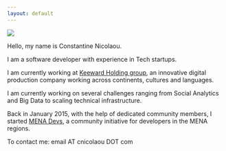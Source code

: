 ```yaml
---
layout: default
---
```


![](https://dl.dropboxusercontent.com/u/2630783/media/cnicolaou_portrait.jpg)

Hello, my name is Constantine Nicolaou.

I am a software developer with experience in Tech startups.

I am currently working at [Keeward Holding group](http://keeward.com/the-teams/), an innovative digital production company working across continents, cultures and languages.

I am currently working on several challenges ranging from Social Analytics and Big Data to scaling technical infrastructure.

Back in January 2015, with the help of dedicated community members, I started [MENA Devs](http://menadevs.com), a community initiative for developers in the MENA regions.

To contact me: email AT cnicolaou DOT com
